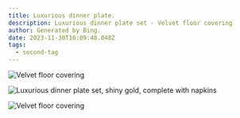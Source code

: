 ```yaml
---
title: Luxurious dinner plate.
description: Luxurious dinner plate set - Velvet floor covering
author: Generated by Bing.
date: 2023-11-30T16:09:48.048Z
tags:
  - second-tag
---
```

![Velvet floor covering](https://th.bing.com/th/id/OIG.48vBV07vRc_39_KLoOdy?w=1024&h=1024&rs=1&pid=ImgDetMain "Velvet floor covering")

![Luxurious dinner plate set, shiny gold, complete with napkins](https://th.bing.com/th/id/OIG.9QmEm5VsTxWGJq9KaFMc?pid=ImgGn "Luxurious dinner plate set, shiny gold, complete with napkins")

![Velvet floor covering](https://th.bing.com/th/id/OIG.Efa3EgLAVww7LNTOmiSQ?pid=ImgGn "Velvet floor covering")